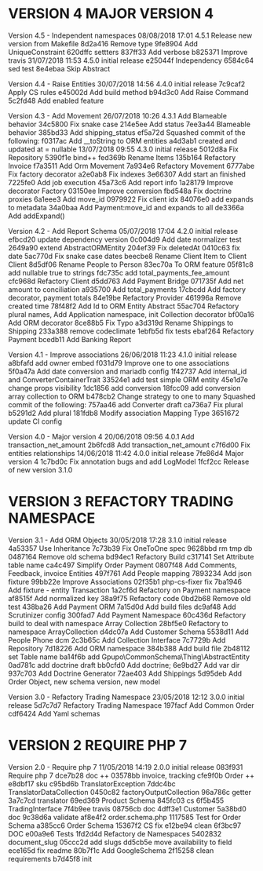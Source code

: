 
VERSION 4  MAJOR VERSION 4
==========================

   Version 4.5 - Independent namespaces
      08/08/2018 17:01  4.5.1  Release new version from Makefile
         8d2a416 Remove type
         9fe8904 Add UniqueConstraint
         620dffc settters
         837ff33 Add verbose
         b825371 Improve travis
      31/07/2018 11:53  4.5.0  initial release
         e25044f Independency
         6584c64 sed test
         8e4ebaa Skip Abstract

   Version 4.4 - Raise Entities
      30/07/2018 14:56  4.4.0  initial release
         7c9caf2 Apply CS rules
         e45002d Add build method
         b94d3c0 Add Raise Command
         5c2fd48 Add enabled feature

   Version 4.3 - Add Movement
      26/07/2018 10:26  4.3.1  Add Blameable behavior
         34c5800 Fix snake case
         214e5ee Add status
         7ee3a44 Blameable behavior
         385bd33 Add shipping_status
         ef5a72d Squashed commit of the following:
         f0317ac Add __toString to ORM entities
         a4d3ab1 created and updated at = nullable
      13/07/2018 09:55  4.3.0  initial release
         5012d8a Fix Repository
         5390f1e bind++
         fed369b Rename Items
         135b164 Refactory Invoice
         f7a3511 Add Orm Movement
         7a934e6 Refactory Movement
         6777abe Fix factory decorator
         a2e0ab8 Fix indexes
         3e66307 Add start an finished
         7225fe0 Add job execution
         45a73c6 Add report info
         1a28179 Improve decorator Factory
         03150ee Improve conversion
         fbd548a Fix doctrine proxies
         6a1eee3 Add move_id
         0979922 Fix client idx
         84076e0 add expands to metadata
         34a0baa Add Payment:move_id and expands to all
         de3366a Add addExpand()

   Version 4.2 - Add Report Schema
      05/07/2018 17:04  4.2.0  initial release
         efbcd20 update dependency version
         0c004d9 Add date normalizer test
         2649a90 extend AbstractORMEntity
         204ef39 Fix deletedAt
         0410c63 fix date
         5ac770d Fix snake case dates
         beecbe8 Rename Client Item to Client Client
         8d5df06 Rename People to Person
         83ec70a To ORM feature
         05f81c8 add nullable true to strings
         fdc735c add total_payments_fee_amount
         cfc968d Refactory Client
         d5dd763 Add Payment Bridge
         071735f Add net amount to conciliation
         a935700 Add total_payments
         17cbcdd Add factory decorator, payment totals
         84e19be Refactory Provider
         461996a Remove created time
         78f48f2 Add Id to ORM Entity Abstract
         55ac704 Refactory plural names, Add Application namespace, init Collection decorator
         bf00a16 Add ORM decorator
         8ce88b5 Fix Typo
         a3d319d Rename Shippings to Shipping
         233a388 remove codeclimate
         1ebfb5d fix tests
         ebaf264 Refactory Payment
         bcedb11 Add Banking Report

   Version 4.1 - Improve associations
      26/06/2018 11:23  4.1.0  initial release
         a8bfafd add owner embed
         f031d79 Improve one to one associations
         5f0a47a Add date conversion and mariadb config
         1f42737 Add internal_id and ConverterContainerTrait
         33524e1 add test simple ORM entity
         45e1d7e change props visibility
         1dc1856 add conversion
         18fcc09 add conversion array collection to ORM
         b478cb2 Change strategy to one to many Squashed commit of the following:
         757aa46 add Converter draft
         ca736a7 Fix plural
         b5291d2 Add plural
         181fdb8 Modify association Mapping Type
         3651672 update CI config

   Version 4.0 - Major version 4
      20/06/2018 09:56  4.0.1  Add transaction_net_amount
         2b6fcd8 Add transaction_net_amount
         c7f6d00 Fix entities relationships
      14/06/2018 11:42  4.0.0  initial release
         7fe86d4 Major version 4
         1c7bd0c Fix annotation bugs and add LogModel
         1fcf2cc Release of new version 3.1.0

VERSION 3  REFACTORY TRADING NAMESPACE
======================================

   Version 3.1 - Add ORM Objects
      30/05/2018 17:28  3.1.0  initial release
         4a53357 Use Inheritance
         7c73b39 Fix OneToOne spec
         9628bbd rm tmp db
         0487164 Remove old schema
         bd94ec1 Refactory Build
         c317141 Set Attribute table name
         ca4c497 Simplify Order Payment
         0807f48 Add Comments, Feedback, invoice Entities
         497f761 Add People mapping
         7893234 Add json fixture
         99bb22e Improve Associations
         02f35b1 php-cs-fixer fix
         7ba1946 Add fixture - entity Transaction
         1a2cf6d Refactory on Payment namespace
         af8515f Add normalized key
         38a9f75 Refactory code
         0bd2b68 Remove old test
         438ba26 Add Payment ORM
         7a15d0d Add build files
         dc9af48 Add Scrutinizer config
         300fad7 Add Payment Namespace
         60c436d Refactory build to deal with namespace Array Collection
         28bf5e0 Refactory to namespace ArrayCollection
         d4dc07a Add Customer Schema
         5538d11 Add People Phone dcm
         2c3b65c Add Collection Interface
         7c7729b Add Repository
         7d18226 Add ORM namespace
         384b388 Add build file
         2b48112 set Table name
         ba14f6b add  Gpupo\CommonSchema\Thing\AbstractEntity
         0ad781c add doctrine draft
         bb0cfd0 Add doctrine;
         6e9bd27 Add var dir
         937c703 Add Doctrine Generator
         72ae403 Add Shippings
         5d95deb Add Order Object, new schema version, new model

   Version 3.0 - Refactory Trading Namespace
      23/05/2018 12:12  3.0.0  initial release
         5d7c7d7 Refactory Trading Namespace
         197facf Add Common Order
         cdf6424 Add Yaml schemas

VERSION 2  REQUIRE PHP 7
========================

   Version 2.0 - Require php 7
      11/05/2018 14:19  2.0.0  initial release
         083f931 Require php 7
         dce7b28 doc ++
         03578bb invoice, tracking
         cfe9f0b Order ++
         e8dbf17 sku
         c95bd6b TranslatorException
         7ddc4bc TranslatorDataCollection
         0450c82 factoryOutputCollection
         96a786c getter
         3a7c7cd translator
         69ed369 Product Schema
         845fc03 cs
         6f5b455 TradingInterface
         7f4b9ee travis
         08756cb doc
         4dff3e1 Customer
         5a38bd0 doc
         9c38d6a validate
         af8e4f2 order.schema.php
         1117585 Test for Order Schema
         a385cc6 Order Schema
         15367f2 CS fix
         e12be94 clean
         6f3bc97 DOC
         e00a9e6 Tests
         1fd2d4d Refactory de Namespaces
         5402832 document_slug
         05ccc2d add slugs
         dd5cb5e move availability to field
         ece165d fix readme
         80b7f1c Add GoogleSchema
         2f15258 clean requirements
         b7d45f8 init
